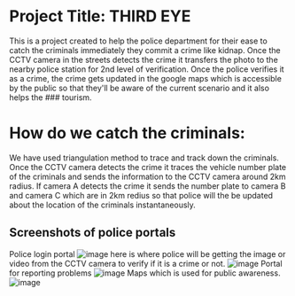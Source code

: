 # Project Title: THIRD EYE
This is a project created to help the police department for their ease to catch the criminals immediately they commit a crime like kidnap.
Once the CCTV camera in the streets detects the crime it transfers the photo to the nearby police station for 2nd level of verification.
Once the police verifies it as a crime, the crime gets updated in the google maps which is accessible by the public so that they'll be 
aware of the current scenario and it also helps the ### tourism. 

# How do we catch the criminals:
We have used triangulation method to trace and track down the criminals.
Once the CCTV camera detects the crime it traces the vehicle number plate of the criminals and sends the information to the CCTV camera around 2km radius.
If camera A detects the crime it sends the number plate to camera B and camera C which are in 2km redius so that police will the be updated about the location
of the criminals instantaneously.

## Screenshots of police portals
Police login portal
![image](https://user-images.githubusercontent.com/104610103/198844205-1076af56-7209-443a-b209-94c7e285a5c1.png)
here is where police will be getting the image or video from the CCTV camera to verify if it is a crime or not.
![image](https://user-images.githubusercontent.com/104610103/198844217-95e933a9-5d55-4b2a-93a6-78a9ae021075.png)
Portal for reporting problems
![image](https://user-images.githubusercontent.com/104610103/198844277-ee7c3e09-bcbd-464d-a099-6f2ab0d7b531.png)
Maps which is used for public awareness.
![image](https://user-images.githubusercontent.com/104610103/198844290-91afd808-04d8-4b3e-8490-ca34437a2432.png)

